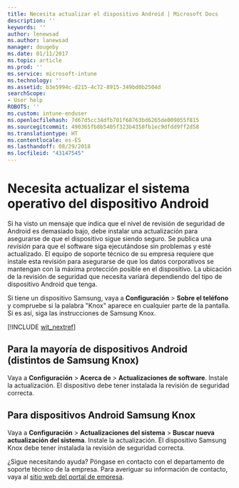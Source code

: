 ```yaml
---
title: Necesita actualizar el dispositivo Android | Microsoft Docs
description: ''
keywords: ''
author: lenewsad
ms.author: lanewsad
manager: dougeby
ms.date: 01/11/2017
ms.topic: article
ms.prod: ''
ms.service: microsoft-intune
ms.technology: ''
ms.assetid: b3e5994c-d215-4c72-8915-349bd0b2504d
searchScope:
- User help
ROBOTS: ''
ms.custom: intune-enduser
ms.openlocfilehash: 7d67d5cc34dfb701f68763bd6265de009055f815
ms.sourcegitcommit: 490365fb8b5405f323b4358fb1ec9dfdd9ff2d58
ms.translationtype: HT
ms.contentlocale: es-ES
ms.lasthandoff: 08/29/2018
ms.locfileid: "43147545"
---
```

# <a name="you-need-to-update-your-android-devices-operating-system"></a>Necesita actualizar el sistema operativo del dispositivo Android

Si ha visto un mensaje que indica que el nivel de revisión de seguridad de Android es demasiado bajo, debe instalar una actualización para asegurarse de que el dispositivo sigue siendo seguro. Se publica una _revisión_ para que el software siga ejecutándose sin problemas y esté actualizado. El equipo de soporte técnico de su empresa requiere que instale esta revisión para asegurarse de que los datos corporativos se mantengan con la máxima protección posible en el dispositivo. La ubicación de la revisión de seguridad que necesita variará dependiendo del tipo de dispositivo Android que tenga.

Si tiene un dispositivo Samsung, vaya a **Configuración** > **Sobre el teléfono** y compruebe si la palabra "Knox" aparece en cualquier parte de la pantalla. Si es así, siga las instrucciones de Samsung Knox.

[!INCLUDE [wit_nextref](includes/end-user-os-update-guidance.md)]

## <a name="for-most-android-devices-non-samsung-knox"></a>Para la mayoría de dispositivos Android (distintos de Samsung Knox)

Vaya a **Configuración** > **Acerca de** > **Actualizaciones de software**. Instale la actualización. El dispositivo debe tener instalada la revisión de seguridad correcta.

## <a name="for-samsung-knox-android-devices"></a>Para dispositivos Android Samsung Knox

Vaya a **Configuración** > **Actualizaciones del sistema** > **Buscar nueva actualización del sistema**. Instale la actualización. El dispositivo Samsung Knox debe tener instalada la revisión de seguridad correcta.



¿Sigue necesitando ayuda? Póngase en contacto con el departamento de soporte técnico de la empresa. Para averiguar su información de contacto, vaya al [sitio web del portal de empresa](https://go.microsoft.com/fwlink/?linkid=2010980).
